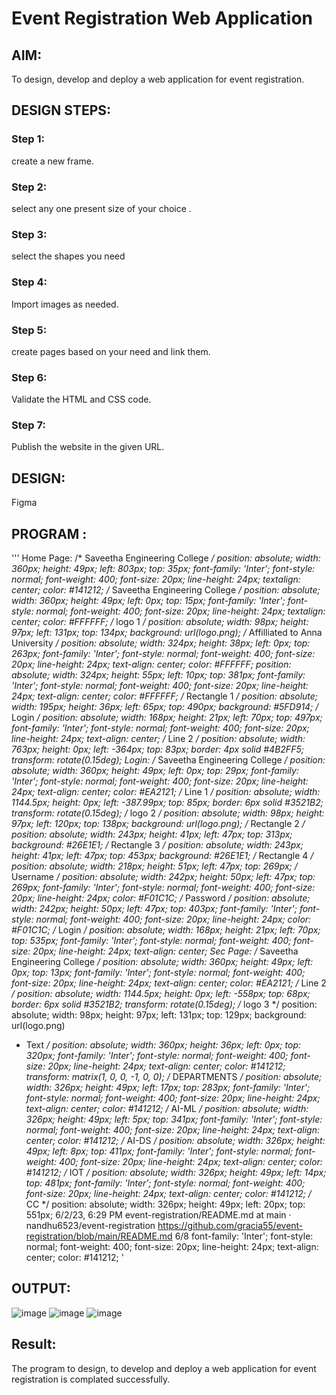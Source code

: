 # Event Registration Web Application

## AIM:
To design, develop and deploy a web application for event registration.

## DESIGN STEPS:

### Step 1:
create a new frame.
### Step 2:
select any one present size of your choice .
### Step 3:
select the shapes you need
### Step 4:
Import images as needed.
### Step 5:
create pages based on your need and link them.
### Step 6:
Validate the HTML and CSS code.
### Step 7:
Publish the website in the given URL.

## DESIGN:
Figma
## PROGRAM :
''' 
Home Page: /* Saveetha Engineering College */
position: absolute; width: 360px; height: 49px; left: 803px; top: 35px;
font-family: 'Inter'; font-style: normal; font-weight: 400; font-size: 20px; line-height: 24px; textalign: center;
color: #141212;
/* Saveetha Engineering College */
position: absolute; width: 360px; height: 49px; left: 0px; top: 15px;
font-family: 'Inter'; font-style: normal; font-weight: 400; font-size: 20px; line-height: 24px; textalign: center;
color: #FFFFFF;
/* logo 1 */
position: absolute; width: 98px; height: 97px; left: 131px; top: 134px;
background: url(logo.png);
/* Affilliated to Anna University */
position: absolute; width: 324px; height: 38px; left: 0px; top: 263px;
font-family: 'Inter'; font-style: normal; font-weight: 400; font-size: 20px; line-height: 24px;
text-align: center;
color: #FFFFFF;
position: absolute; width: 324px; height: 55px; left: 10px; top: 381px;
font-family: 'Inter'; font-style: normal; font-weight: 400; font-size: 20px; line-height: 24px;
text-align: center;
color: #FFFFFF;
/* Rectangle 1 */
position: absolute; width: 195px; height: 36px; left: 65px; top: 490px;
background: #5FD914;
/* Login */
position: absolute; width: 168px; height: 21px; left: 70px; top: 497px;
font-family: 'Inter'; font-style: normal; font-weight: 400; font-size: 20px; line-height: 24px;
text-align: center;
/* Line 2 */
position: absolute; width: 763px; height: 0px; left: -364px; top: 83px;
border: 4px solid #4B2FF5; transform: rotate(0.15deg);
Login:
/* Saveetha Engineering College */
position: absolute; width: 360px; height: 49px; left: 0px; top: 29px;
font-family: 'Inter'; font-style: normal; font-weight: 400; font-size: 20px; line-height: 24px;
text-align: center;
color: #EA2121;
/* Line 1 */
position: absolute; width: 1144.5px; height: 0px; left: -387.99px; top: 85px;
border: 6px solid #3521B2; transform: rotate(0.15deg);
/* logo 2 */
position: absolute; width: 98px; height: 97px; left: 120px; top: 138px;
background: url(logo.png);
/* Rectangle 2 */
position: absolute; width: 243px; height: 41px; left: 47px; top: 313px;
background: #26E1E1;
/* Rectangle 3 */
position: absolute; width: 243px; height: 41px; left: 47px; top: 453px;
background: #26E1E1; /* Rectangle 4 */
position: absolute; width: 218px; height: 51px; left: 47px; top: 269px;
/* Username */
position: absolute; width: 242px; height: 50px; left: 47px; top: 269px;
font-family: 'Inter'; font-style: normal; font-weight: 400; font-size: 20px; line-height: 24px;
color: #F01C1C;
/* Password */
position: absolute; width: 242px; height: 50px; left: 47px; top: 403px;
font-family: 'Inter'; font-style: normal; font-weight: 400; font-size: 20px; line-height: 24px;
color: #F01C1C;
/* Login */
position: absolute; width: 168px; height: 21px; left: 70px; top: 535px;
font-family: 'Inter'; font-style: normal; font-weight: 400; font-size: 20px; line-height: 24px;
text-align: center;
Sec Page: /* Saveetha Engineering College */
position: absolute; width: 360px; height: 49px; left: 0px; top: 13px;
font-family: 'Inter'; font-style: normal; font-weight: 400; font-size: 20px; line-height: 24px;
text-align: center;
color: #EA2121;
/* Line 2 */
position: absolute; width: 1144.5px; height: 0px; left: -558px; top: 68px;
border: 6px solid #3521B2; transform: rotate(0.15deg);
/* logo 3 */
position: absolute; width: 98px; height: 97px; left: 131px; top: 129px;
background: url(logo.png)
* Text */
position: absolute; width: 360px; height: 36px; left: 0px; top: 320px;
font-family: 'Inter'; font-style: normal; font-weight: 400; font-size: 20px; line-height: 24px;
text-align: center;
color: #141212;
transform: matrix(1, 0, 0, -1, 0, 0);
/* DEPARTMENTS */
position: absolute; width: 326px; height: 49px; left: 17px; top: 283px;
font-family: 'Inter'; font-style: normal; font-weight: 400; font-size: 20px; line-height: 24px;
text-align: center;
color: #141212;
/* AI-ML */
position: absolute; width: 326px; height: 49px; left: 5px; top: 341px;
font-family: 'Inter'; font-style: normal; font-weight: 400; font-size: 20px; line-height: 24px;
text-align: center;
color: #141212;
/* AI-DS */
position: absolute; width: 326px; height: 49px; left: 8px; top: 411px;
font-family: 'Inter'; font-style: normal; font-weight: 400; font-size: 20px; line-height: 24px;
text-align: center;
color: #141212;
/* IOT */
position: absolute; width: 326px; height: 49px; left: 14px; top: 481px;
font-family: 'Inter'; font-style: normal; font-weight: 400; font-size: 20px; line-height: 24px;
text-align: center;
color: #141212;
/* CC */
position: absolute; width: 326px; height: 49px; left: 20px; top: 551px;
6/2/23, 6:29 PM event-registration/README.md at main · nandhu6523/event-registration
https://github.com/gracia55/event-registration/blob/main/README.md 6/8
font-family: 'Inter'; font-style: normal; font-weight: 400; font-size: 20px; line-height: 24px;
text-align: center;
color: #141212; '
## OUTPUT:
![image](https://github.com/gracia55/event-registration/assets/129026838/6056e237-28fe-4059-8e17-e29769459d6c)
![image](https://github.com/gracia55/event-registration/assets/129026838/e2c9e451-a36f-4a79-b680-7d6b70f1dc0d)
![image](https://github.com/gracia55/event-registration/assets/129026838/73e8b468-2f3d-4d1f-9187-42118e1350cd)

## Result:
The program to design, to develop and deploy a web application for event registration is
complated successfully.
